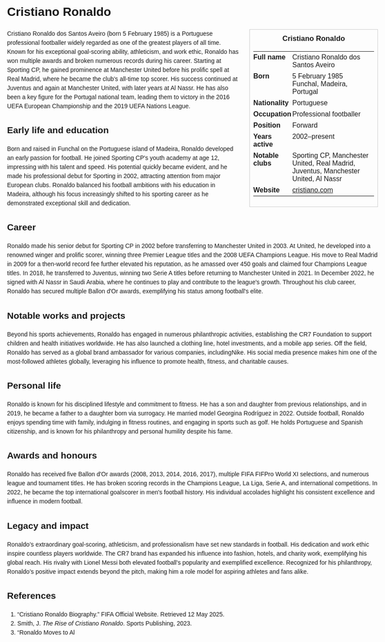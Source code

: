 <!DOCTYPE html>
<html>
<head>
  <title>Cristiano Ronaldo – Profile</title>
  <style>
    body { font-family: Arial, sans-serif; margin: 2rem auto; max-width: 960px; line-height: 1.5; }
    aside.infobox { float: right; width: 280px; margin: 0 0 1rem 1.5rem; border: 1px solid #ccc; padding: 0.5rem; font-size: 0.9rem; }
    aside.infobox h3 { text-align: center; margin-top: 0; }
    aside.infobox table { width: 100%; border-collapse: collapse; }
    aside.infobox td { padding: 0.25rem 0; vertical-align: top; }
    h1 { margin-top: 0; }
    footer.categories { font-size: 0.8rem; color: #555; border-top: 1px solid #ddd; padding-top: 0.5rem; margin-top: 2rem; }
  </style>
</head>
<body>
  <h1>Cristiano Ronaldo</h1>
  <aside class="infobox">
    <h3>Cristiano Ronaldo</h3>
    <table>
      <tr><td><strong>Full name</strong></td><td>Cristiano Ronaldo dos Santos Aveiro</td></tr>
      <tr><td><strong>Born</strong></td><td>5 February 1985<br>Funchal, Madeira, Portugal</td></tr>
      <tr><td><strong>Nationality</strong></td><td>Portuguese</td></tr>
      <tr><td><strong>Occupation</strong></td><td>Professional footballer</td></tr>
      <tr><td><strong>Position</strong></td><td>Forward</td></tr>
      <tr><td><strong>Years active</strong></td><td>2002–present</td></tr>
      <tr><td><strong>Notable clubs</strong></td><td>Sporting CP, Manchester United, Real Madrid, Juventus, Manchester United, Al Nassr</td></tr>
      <tr><td><strong>Website</strong></td><td><a href="https://cristiano.com">cristiano.com</a></td></tr>
    </table>
  </aside>
  <p>Cristiano Ronaldo dos Santos Aveiro (born 5 February 1985) is a Portuguese professional footballer widely regarded as one of the greatest players of all time. Known for his exceptional goal-scoring ability, athleticism, and work ethic, Ronaldo has won multiple awards and broken numerous records during his career. Starting at Sporting CP, he gained prominence at Manchester United before his prolific spell at Real Madrid, where he became the club’s all-time top scorer. His success continued at Juventus and again at Manchester United, with later years at Al Nassr. He has also been a key figure for the Portugal national team, leading them to victory in the 2016 UEFA European Championship and the 2019 UEFA Nations League.</p>

  <h2>Early life and education</h2>
  <p>Born and raised in Funchal on the Portuguese island of Madeira, Ronaldo developed an early passion for football. He joined Sporting CP's youth academy at age 12, impressing with his talent and speed. His potential quickly became evident, and he made his professional debut for Sporting in 2002, attracting attention from major European clubs. Ronaldo balanced his football ambitions with his education in Madeira, although his focus increasingly shifted to his sporting career as he demonstrated exceptional skill and dedication.</p>

  <h2>Career</h2>
  <p>Ronaldo made his senior debut for Sporting CP in 2002 before transferring to Manchester United in 2003. At United, he developed into a renowned winger and prolific scorer, winning three Premier League titles and the 2008 UEFA Champions League. His move to Real Madrid in 2009 for a then-world record fee further elevated his reputation, as he amassed over 450 goals and claimed four Champions League titles. In 2018, he transferred to Juventus, winning two Serie A titles before returning to Manchester United in 2021. In December 2022, he signed with Al Nassr in Saudi Arabia, where he continues to play and contribute to the league's growth. Throughout his club career, Ronaldo has secured multiple Ballon d'Or awards, exemplifying his status among football's elite.</p>

  <h2>Notable works and projects</h2>
  <p>Beyond his sports achievements, Ronaldo has engaged in numerous philanthropic activities, establishing the CR7 Foundation to support children and health initiatives worldwide. He has also launched a clothing line, hotel investments, and a mobile app series. Off the field, Ronaldo has served as a global brand ambassador for various companies, includingNike. His social media presence makes him one of the most-followed athletes globally, leveraging his influence to promote health, fitness, and charitable causes.</p>

  <h2>Personal life</h2>
  <p>Ronaldo is known for his disciplined lifestyle and commitment to fitness. He has a son and daughter from previous relationships, and in 2019, he became a father to a daughter born via surrogacy. He married model Georgina Rodríguez in 2022. Outside football, Ronaldo enjoys spending time with family, indulging in fitness routines, and engaging in sports such as golf. He holds Portuguese and Spanish citizenship, and is known for his philanthropy and personal humility despite his fame.</p>

  <h2>Awards and honours</h2>
  <p>Ronaldo has received five Ballon d'Or awards (2008, 2013, 2014, 2016, 2017), multiple FIFA FIFPro World XI selections, and numerous league and tournament titles. He has broken scoring records in the Champions League, La Liga, Serie A, and international competitions. In 2022, he became the top international goalscorer in men's football history. His individual accolades highlight his consistent excellence and influence in modern football.</p>

  <h2>Legacy and impact</h2>
  <p>Ronaldo’s extraordinary goal-scoring, athleticism, and professionalism have set new standards in football. His dedication and work ethic inspire countless players worldwide. The CR7 brand has expanded his influence into fashion, hotels, and charity work, exemplifying his global reach. His rivalry with Lionel Messi both elevated football's popularity and exemplified excellence. Recognized for his philanthropy, Ronaldo’s positive impact extends beyond the pitch, making him a role model for aspiring athletes and fans alike.</p>

  <h2>References</h2>
  <ol>
    <li>“Cristiano Ronaldo Biography.” FIFA Official Website. Retrieved 12 May 2025.</li>
    <li>Smith, J. <i>The Rise of Cristiano Ronaldo</i>. Sports Publishing, 2023.</li>
    <li>“Ronaldo Moves to Al